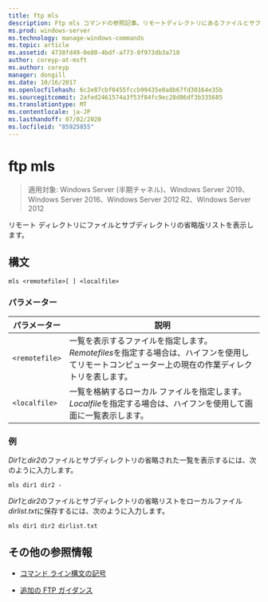 ```yaml
---
title: ftp mls
description: Ftp mls コマンドの参照記事。リモートディレクトリにあるファイルとサブディレクトリの省略形の一覧を表示します。
ms.prod: windows-server
ms.technology: manage-windows-commands
ms.topic: article
ms.assetid: 4738fd49-0e80-4bdf-a773-0f973db3a710
author: coreyp-at-msft
ms.author: coreyp
manager: dongill
ms.date: 10/16/2017
ms.openlocfilehash: 6c2e87cbf0455fccb99435e0a8b67fd30164e35b
ms.sourcegitcommit: 2afed2461574a3f53f84fc9ec28d86df3b335685
ms.translationtype: MT
ms.contentlocale: ja-JP
ms.lasthandoff: 07/02/2020
ms.locfileid: "85925855"
---
```

# <a name="ftp-mls"></a>ftp mls

> 適用対象: Windows Server (半期チャネル)、Windows Server 2019、Windows Server 2016、Windows Server 2012 R2、Windows Server 2012

リモート ディレクトリにファイルとサブディレクトリの省略版リストを表示します。

## <a name="syntax"></a>構文

```
mls <remotefile>[ ] <localfile>
```

### <a name="parameters"></a>パラメーター

| パラメーター | 説明 |
| --------- | ----------- |
| `<remotefile>` | 一覧を表示するファイルを指定します。 *Remotefiles*を指定する場合は、ハイフンを使用してリモートコンピューター上の現在の作業ディレクトリを表します。 |
| `<localfile>` | 一覧を格納するローカル ファイルを指定します。 *Localfile*を指定する場合は、ハイフンを使用して画面に一覧表示します。 |

### <a name="examples"></a>例

*Dir1*と*dir2*のファイルとサブディレクトリの省略された一覧を表示するには、次のように入力します。

```
mls dir1 dir2 -
```

*Dir1*と*dir2*のファイルとサブディレクトリの省略リストをローカルファイル*dirlist.txt*に保存するには、次のように入力します。

```
mls dir1 dir2 dirlist.txt
```

## <a name="additional-references"></a>その他の参照情報

- [コマンド ライン構文の記号](command-line-syntax-key.md)

- [追加の FTP ガイダンス](https://docs.microsoft.com/previous-versions/orphan-topics/ws.10/cc756013(v=ws.10))
